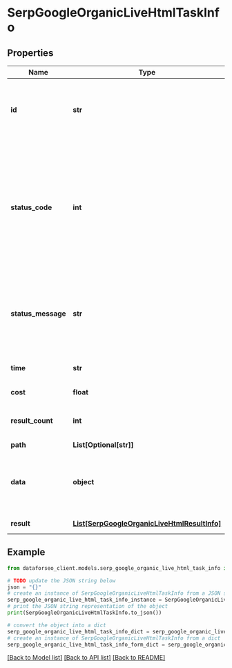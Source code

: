 # SerpGoogleOrganicLiveHtmlTaskInfo


## Properties

Name | Type | Description | Notes
------------ | ------------- | ------------- | -------------
**id** | **str** | task identifier unique task identifier in our system in the UUID format | [optional] 
**status_code** | **int** | status code of the task generated by DataForSEO, can be within the following range: 10000-60000 you can find the full list of the response codes here | [optional] 
**status_message** | **str** | informational message of the task you can find the full list of general informational messages here | [optional] 
**time** | **str** | execution time, seconds | [optional] 
**cost** | **float** | total tasks cost, USD | [optional] 
**result_count** | **int** | number of elements in the result array | [optional] 
**path** | **List[Optional[str]]** | URL path | [optional] 
**data** | **object** | contains the same parameters that you specified in the POST request | [optional] 
**result** | [**List[SerpGoogleOrganicLiveHtmlResultInfo]**](SerpGoogleOrganicLiveHtmlResultInfo.md) | array of results | [optional] 

## Example

```python
from dataforseo_client.models.serp_google_organic_live_html_task_info import SerpGoogleOrganicLiveHtmlTaskInfo

# TODO update the JSON string below
json = "{}"
# create an instance of SerpGoogleOrganicLiveHtmlTaskInfo from a JSON string
serp_google_organic_live_html_task_info_instance = SerpGoogleOrganicLiveHtmlTaskInfo.from_json(json)
# print the JSON string representation of the object
print(SerpGoogleOrganicLiveHtmlTaskInfo.to_json())

# convert the object into a dict
serp_google_organic_live_html_task_info_dict = serp_google_organic_live_html_task_info_instance.to_dict()
# create an instance of SerpGoogleOrganicLiveHtmlTaskInfo from a dict
serp_google_organic_live_html_task_info_form_dict = serp_google_organic_live_html_task_info.from_dict(serp_google_organic_live_html_task_info_dict)
```
[[Back to Model list]](../README.md#documentation-for-models) [[Back to API list]](../README.md#documentation-for-api-endpoints) [[Back to README]](../README.md)


